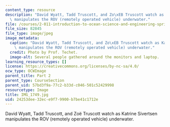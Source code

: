 ```yaml
---
content_type: resource
description: "David Wyatt, Tadd Truscott, and Zo\xEB Truscott watch as Katrine Sivertsen\
  \ manipulates the ROV (remotely operated vehicle) underwater."
file: /courses/2-011-introduction-to-ocean-science-and-engineering-spring-2006/24253dee32ece9f79900b7be41c1712e_IMG_1749.jpg
file_size: 82845
file_type: image/jpeg
image_metadata:
  caption: "David Wyatt, Tadd Truscott, and Zo\xEB Truscott watch as Katrine Sivertsen\
    \ manipulates the ROV (remotely operated vehicle) underwater."
  credit: Photo by Prof. Techet.
  image-alt: Several people gathered around the monitors and laptop.
learning_resource_types: []
license: https://creativecommons.org/licenses/by-nc-sa/4.0/
ocw_type: OCWImage
parent_title: Part 2
parent_type: CourseSection
parent_uid: 57bd3f9a-77c2-b33d-c046-501c52429998
resourcetype: Image
title: IMG_1749.jpg
uid: 24253dee-32ec-e9f7-9900-b7be41c1712e
---
```

David Wyatt, Tadd Truscott, and Zoë Truscott watch as Katrine Sivertsen manipulates the ROV (remotely operated vehicle) underwater.